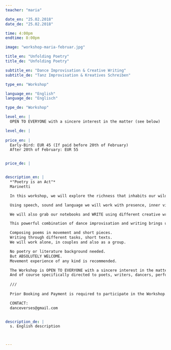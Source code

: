 ```yaml
---
teacher: "maria"

date_en: "25.02.2018"
date_de: "25.02.2018"

time: 4:00pm
endtime: 8:00pm

image: "workshop-maria-februar.jpg"

title_en: "Unfolding Poetry"
title_de: "Unfolding Poetry"

subtitle_en: "Dance Improvisation & Creative Writing"
subtitle_de: "Tanz Improvisation & Kreatives Schreiben"

type_en: "Workshop"

language_en: "English"
language_de: "Englisch"

type_de: "Workshop"

level_en: |
  OPEN TO EVERYONE with a sincere interest in the matter (see below)

level_de: |
  
price_en: |
  Early-Bird: EUR 45 (If paid before 20th of February)  
  After 20th of February: EUR 55


price_de: |


description_en: |
  *"Poetry is an Act"*  
  Marinetti  

  In this workshop, we will explore the richness that inhabits our wild minds and the deep ocean of expression of our body in motion. Working with tasks of improvisation we will enter the creative source of the poetic body; an available, connected, imaginative state that unfolds the poetics that lay in our body´s waiting to be awakened.

  Using speech, sound and language we will work with presence, inner visions, imagination, composition, and clarity. DANCING and moving through different improvisation tasks, we will let out body´s talk, also literally, while we shift in an endless current of movement and words. Letting the words interact with the movement and vice-versa. Discovering, how the body can awaken the deep wilderness of your mind and how the words resonate once they have been said, while in motion or silence.

  We will also grab our notebooks and WRITE using different creative writing techniques, entering with joy, the fascinating and suggestive field of poetry.

  This powerful combination of dance improvisation and writing brings us into new inner worlds and awakens dormant potentials and characters on us. We will slowly let them manifest.

  Composing poems in movement and short pieces.  
  Writing through different tasks, short texts.  
  We will work alone, in couples and also as a group.

  No poetry or literature background needed.  
  But ABSOLUTELY WELCOME.  
  Movement experience of any kind is recommended.  

  The Workshop is OPEN TO EVERYONE with a sincere interest in the matter. Please feel very welcome to join if you desire so.
  And of course specifically directed to poets, writers, dancers, performers, actors/actresses, theatre artists, singers, musicians, multidisciplinary artist... that wanna expand their practice and try out new approaches and practices.
  
  ///  
  
  Prior Booking and Payment is required to participate in the Workshop. Limited spots.  

  CONTACT:  
  danceverses@gmail.com  


description_de: |
  s. English description



---
```

